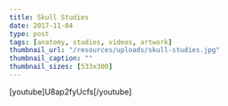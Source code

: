```yaml
---
title: Skull Studies
date: 2017-11-04
type: post
tags: [anatomy, studies, videos, artwork]
thumbnail_url: "/resources/uploads/skull-studies.jpg"
thumbnail_caption: ""
thumbnail_sizes: [533x300]
---
```


[youtube]U8ap2fyUcfs[/youtube]